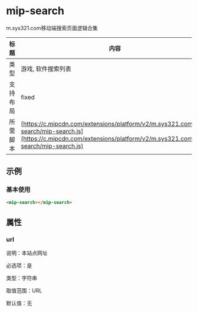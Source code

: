 # mip-search

m.sys321.com移动端搜索页面逻辑合集

标题|内容
----|----
类型| 游戏, 软件搜索列表
支持布局| fixed
所需脚本| [https://c.mipcdn.com/extensions/platform/v2/m.sys321.com/mip-search/mip-search.js](https://c.mipcdn.com/extensions/platform/v2/m.sys321.com/mip-search/mip-search.js)

## 示例

### 基本使用

```html
<mip-search></mip-search>
```

## 属性

### url

说明：本站点网址

必选项：是

类型：字符串

取值范围：URL

默认值：无